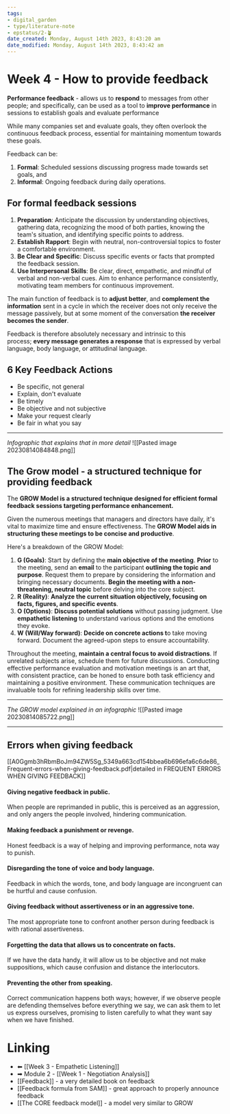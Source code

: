 ```yaml
---
tags: 
- digital_garden
- type/literature-note
- epstatus/2-🪴
date_created: Monday, August 14th 2023, 8:43:20 am
date_modified: Monday, August 14th 2023, 8:43:42 am
---
```

# Week 4 - How to provide feedback
**Performance feedback** - allows us to **respond** to messages from other people; and specifically, can be used as a tool to **improve performance** in sessions to establish goals and evaluate performance

While many companies set and evaluate goals, they often overlook the continuous feedback process, essential for maintaining momentum towards these goals.

Feedback can be:
1. **Formal**: Scheduled sessions discussing progress made towards set goals, and
2. **Informal**: Ongoing feedback during daily operations.

## For formal feedback sessions
1. **Preparation**: Anticipate the discussion by understanding objectives, gathering data, recognizing the mood of both parties, knowing the team's situation, and identifying specific points to address.
2. **Establish Rapport**: Begin with neutral, non-controversial topics to foster a comfortable environment.
3. **Be Clear and Specific**: Discuss specific events or facts that prompted the feedback session.
4. **Use Interpersonal Skills**: Be clear, direct, empathetic, and mindful of verbal and non-verbal cues. Aim to enhance performance consistently, motivating team members for continuous improvement.

The main function of feedback is to **adjust better**, and **complement the information** sent in a cycle in which the receiver does not only receive the message passively, but at some moment of the conversation **the receiver becomes the sender**.

Feedback is therefore absolutely necessary and intrinsic to this process; **every message generates a response** that is expressed by verbal language, body language, or attitudinal language.

## 6 Key Feedback Actions
+ Be specific, not general
+ Explain, don't evaluate
+ Be timely
+ Be objective and not subjective
+ Make your request clearly
+ Be fair in what you say

***
*Infographic that explains that in more detail*
![[Pasted image 20230814084848.png]]
## The Grow model - a structured technique for providing feedback
The **GROW Model is a structured technique designed for efficient formal feedback sessions targeting performance enhancement.**

Given the numerous meetings that managers and directors have daily, it's vital to maximize time and ensure effectiveness. The **GROW Model aids in structuring these meetings to be concise and productive**.

Here's a breakdown of the GROW Model:
1. **G (Goals)**: Start by defining the **main objective of the meeting**. **Prior** to the meeting, send an **email** to the participant **outlining the topic and purpose**. Request them to prepare by considering the information and bringing necessary documents. **Begin the meeting with a non-threatening, neutral topic** before delving into the core subject.
2. **R (Reality)**: **Analyze the current situation objectively, focusing on facts, figures, and specific events**.
3. **O (Options)**: **Discuss potential solutions** without passing judgment. Use **empathetic listening** to understand various options and the emotions they evoke.
4. **W (Will/Way forward)**: **Decide on concrete actions t**o take moving forward. Document the agreed-upon steps to ensure accountability.

Throughout the meeting, **maintain a central focus to avoid distractions**. If unrelated subjects arise, schedule them for future discussions. Conducting effective performance evaluation and motivation meetings is an art that, with consistent practice, can be honed to ensure both task efficiency and maintaining a positive environment. These communication techniques are invaluable tools for refining leadership skills over time.

***
*The GROW model explained in an infographic*
![[Pasted image 20230814085722.png]]
***

## Errors when giving feedback
[[A0Ggmb3hRbmBoJm94ZW5Sg_5349a663cd154bbea6b696efa6c6de86_Frequent-errors-when-giving-feedback.pdf|detailed in FREQUENT ERRORS WHEN GIVING FEEDBACK]]

#### Giving negative feedback in public.
When people are reprimanded in public, this is perceived as an aggression, and only angers the people involved, hindering communication.

#### Making feedback a punishment or revenge. 
Honest feedback is a way of helping and improving performance, nota way to punish.

#### Disregarding the tone of voice and body language. 
Feedback in which the words, tone, and body language are incongruent can be hurtful and cause confusion.

#### Giving feedback without assertiveness or in an aggressive tone.
The most appropriate tone to confront another person during feedback is with rational assertiveness.

#### Forgetting the data that allows us to concentrate on facts. 
If we have the data handy, it will allow us to be objective and not make suppositions, which cause confusion and distance the interlocutors.

#### Preventing the other from speaking.
Correct communication happens both ways; however, if we observe people are defending themselves before everything we say, we can ask them to let us express ourselves, promising to listen carefully to what they want say when we have finished.

# Linking
+ ⬅ [[Week 3 - Empathetic Listening]]
+ ➡ Module 2 - [[Week 1 - Negotiation Analysis]]
+ [[Feedback]] - a very detailed book on feedback
+ [[Feedback formula from SAM]] - great approach to properly announce feedback
+ [[The CORE feedback model]] - a model very similar to GROW